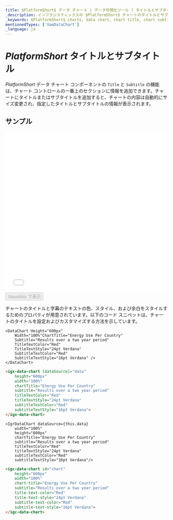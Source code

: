 ```yaml
---
title: $PlatformShort$ データ チャート | データ可視化ツール | タイトルとサブタイトル | インフラジスティックス
_description: インフラジスティックスの $PlatformShort$ チャートのタイトルとサブタイトルを使用して、上部セクションに情報を追加します。$ProductName$ グラフのタイトルとサブタイトル機能をお試しください!
_keywords: $PlatformShort$ charts, data chart, chart title, chart subtitle, $ProductName$, Infragistics, $PlatformShort$ チャート, データ チャート, チャート サブタイトル, インフラジスティックス
mentionedTypes: ['XamDataChart']
_language: ja
---
```

# $PlatformShort$ タイトルとサブタイトル

$PlatformShort$ データ チャート コンポーネントの `Title` と `Subtitle` の機能は、チャート コントロールの一番上のセクションに情報を追加できます。チャートにタイトルまたはサブタイトルを追加すると、チャートの内容は自動的にサイズ変更され、指定したタイトルとサブタイトルの情報が表示されます。

## サンプル

<div class="sample-container loading" style="height: 500px">
    <iframe id="data-chart-chart-titles-iframe" src='{environment:dvDemosBaseUrl}/charts/data-chart-chart-titles' width="100%" height="100%" seamless frameBorder="0" onload="onXPlatSampleIframeContentLoaded(this);"></iframe>
</div>
<div>
    <button data-localize="stackblitz" disabled class="stackblitz-btn" data-iframe-id="data-chart-chart-titles-iframe" data-demos-base-url="{environment:dvDemosBaseUrl}">StackBlitz で表示
    </button>
<sample-button src="charts/data-chart/chart-titles"></sample-button>

</div>

<div class="divider--half"></div>

チャートのタイトルと字幕のテキストの色、スタイル、および余白をスタイルするためのプロパティが用意されています。以下のコード スニペットは、チャートのタイトルを設定およびカスタマイズする方法を示しています。

```razor
<DataChart Height="600px" 
    Width="100%"ChartTitle="Energy Use Per Country"
    Subtitle="Results over a two year period"
    TitleTextColor="Red"
    TitleTextStyle="24pt Verdana"
    SubtitleTextColor="Red"
    SubtitleTextStyle="16pt Verdana" />
</DataChart>
```

```html
<igx-data-chart [dataSource]="data"
    height="600px"
    width="100%"
    chartTitle="Energy Use Per Country"
    subtitle="Results over a two year period"
    titleTextColor="Red"
    titleTextStyle="24pt Verdana"
    subtitleTextColor="Red"
    subtitleTextStyle="16pt Verdana">
</igx-data-chart>
```

```tsx
<IgrDataChart dataSource={this.data}
    width="100%"
    height="600px"
    chartTitle="Energy Use Per Country"
    subtitle="Results over a two year period"
    titleTextColor="Red"
    titleTextStyle="24pt Verdana"
    subtitleTextColor="Red"
    subtitleTextStyle="16pt Verdana"/>
```

```html
<igc-data-chart id="chart"
    height="600px"
    width="100%"
    chart-title="Energy Use Per Country"
    subtitle="Results over a two year period"
    title-text-color="Red"
    title-text-style="24pt Verdana"
    subtitle-text-color="Red"
    subtitle-text-style="16pt Verdana">
</igc-data-chart>
```